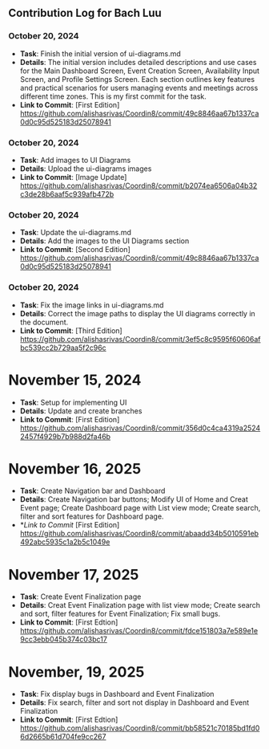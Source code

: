 ## Contribution Log for Bach Luu

### October 20, 2024
- **Task**: Finish the initial version of ui-diagrams.md
- **Details**: The initial version includes detailed descriptions and use cases for the Main Dashboard Screen, Event Creation Screen, Availability Input Screen, and Profile Settings Screen. Each section outlines key features and practical scenarios for users managing events and meetings across different time zones. This is my first commit for the task.
- **Link to Commit**: [First Edition] https://github.com/alishasrivas/Coordin8/commit/49c8846aa67b1337ca0d0c95d525183d25078941

### October 20, 2024
- **Task**: Add images to UI Diagrams
- **Details**: Upload the ui-diagrams images
- **Link to Commit**: [Image Update] https://github.com/alishasrivas/Coordin8/commit/b2074ea6506a04b32c3de28b6aaf5c939afb472b

### October 20, 2024
- **Task**: Update the ui-diagrams.md
- **Details**: Add the images to the UI Diagrams section
- **Link to Commit**: [Second Edition] https://github.com/alishasrivas/Coordin8/commit/49c8846aa67b1337ca0d0c95d525183d25078941 

### October 20, 2024
- **Task**: Fix the image links in ui-diagrams.md
- **Details**: Correct the image paths to display the UI diagrams correctly in the document.
- **Link to Commit**: [Third Edition] https://github.com/alishasrivas/Coordin8/commit/3ef5c8c9595f60606afbc539cc2b729aa5f2c96c

# November 15, 2024
- **Task**: Setup for implementing UI
- **Details**: Update and create branches
- **Link to Commit**: [First Edition]
https://github.com/alishasrivas/Coordin8/commit/356d0c4ca4319a25242457f4929b7b988d2fa46b

# November 16, 2025
- **Task**: Create Navigation bar and Dashboard
- **Details**: Create Navigation bar buttons; Modify UI of Home and Creat Event page; Create Dashboard page with List view mode; Create search, filter and sort features for Dashboard page.
- **Link to Commit* [First Edition]
https://github.com/alishasrivas/Coordin8/commit/abaadd34b5010591eb492abc5935c1a2b5c1049e

# November 17, 2025
- **Task**: Create Event Finalization page
- **Details**: Creat Event Finalization page with list view mode; Create search and sort, filter features for Event Finalization; Fix small bugs.
- **Link to Commit**: [First Edtion]
https://github.com/alishasrivas/Coordin8/commit/fdce151803a7e589e1e9cc3ebb045b374c03bc17

# November, 19, 2025
- **Task**: Fix display bugs in Dashboard and Event Finalization
- **Details**: Fix search, filter and sort not display in Dashboard and Event Finalization
- **Link to Commit**: [First Edtion]
https://github.com/alishasrivas/Coordin8/commit/bb58521c70185bd1fd06d2665b61d704fe9cc267
